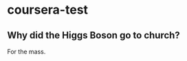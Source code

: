 # coursera-test

<!DOCTYPE html>
<html>
<meta charset="utf-8">
<body>
<h2>Why did the Higgs Boson go to church?</h1>

For the mass.

</body>
</html>
